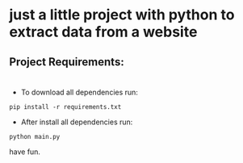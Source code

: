 # just a little project with python to extract data from a website 

## Project Requirements:
#
- To download all dependencies run: 
````
pip install -r requirements.txt
````

- After install all dependencies run:

````
python main.py
````

have fun.